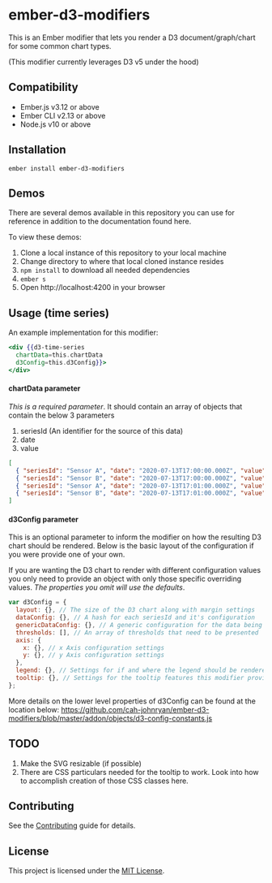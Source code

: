 # ember-d3-modifiers

This is an Ember modifier that lets you render a D3 document/graph/chart for some common chart types.

(This modifier currently leverages D3 v5 under the hood)

## Compatibility

- Ember.js v3.12 or above
- Ember CLI v2.13 or above
- Node.js v10 or above

## Installation

```
ember install ember-d3-modifiers
```

## Demos

There are several demos available in this repository you can use for reference in addition to the documentation found here.

To view these demos:

1. Clone a local instance of this repository to your local machine
2. Change directory to where that local cloned instance resides
3. `npm install` to download all needed dependencies
4. `ember s`
5. Open http://localhost:4200 in your browser

## Usage (time series)

An example implementation for this modifier:

```hbs
<div {{d3-time-series
  chartData=this.chartData
  d3Config=this.d3Config}}>
</div>
```

#### chartData parameter

_This is a required parameter_. It should contain an array of objects that contain the below 3 parameters

1. seriesId (An identifier for the source of this data)
2. date
3. value

```json
[
  { "seriesId": "Sensor A", "date": "2020-07-13T17:00:00.000Z", "value": 3 },
  { "seriesId": "Sensor B", "date": "2020-07-13T17:00:00.000Z", "value": 3 },
  { "seriesId": "Sensor A", "date": "2020-07-13T17:01:00.000Z", "value": 4 },
  { "seriesId": "Sensor B", "date": "2020-07-13T17:01:00.000Z", "value": 2 }
]
```

#### d3Config parameter

This is an optional parameter to inform the modifier on how the resulting D3 chart should be rendered. Below is the basic layout of the configuration if you were provide one of your own.

If you are wanting the D3 chart to render with different configuration values you only need to provide an object with only those specific overriding values. _The properties you omit will use the defaults_.

```javascript
var d3Config = {
  layout: {}, // The size of the D3 chart along with margin settings
  dataConfig: {}, // A hash for each seriesId and it's configuration
  genericDataConfig: {}, // A generic configuration for the data being presented (fallback for dataConfig)
  thresholds: [], // An array of thresholds that need to be presented
  axis: {
    x: {}, // x Axis configuration settings
    y: {}, // y Axis configuration settings
  },
  legend: {}, // Settings for if and where the legend should be rendered
  tooltip: {}, // Settings for the tooltip features this modifier provides
};
```

More details on the lower level properties of d3Config can be found at the location below:
https://github.com/cah-johnryan/ember-d3-modifiers/blob/master/addon/objects/d3-config-constants.js

## TODO

1. Make the SVG resizable (if possible)
2. There are CSS particulars needed for the tooltip to work. Look into how to accomplish creation of those CSS classes here.

## Contributing

See the [Contributing](CONTRIBUTING.md) guide for details.

## License

This project is licensed under the [MIT License](LICENSE.md).
